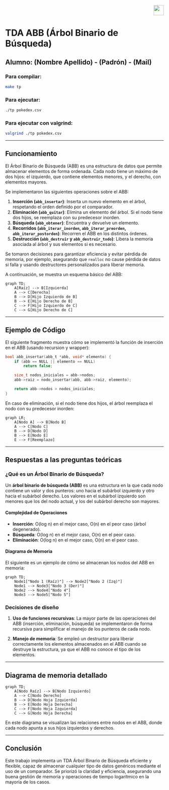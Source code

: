 <div align="right">
<img width="32px" src="img/algo2.svg">
</div>

# TDA ABB (Árbol Binario de Búsqueda)

## Alumno: (Nombre Apellido) - (Padrón) - (Mail)

### Para compilar:

```bash
make tp
```

### Para ejecutar:

```bash
./tp pokedex.csv
```

### Para ejecutar con valgrind:

```bash
valgrind ./tp pokedex.csv
```

---

## Funcionamiento

El Árbol Binario de Búsqueda (ABB) es una estructura de datos que permite almacenar elementos de forma ordenada. Cada nodo tiene un máximo de dos hijos: el izquierdo, que contiene elementos menores, y el derecho, con elementos mayores.

Se implementaron las siguientes operaciones sobre el ABB:

1. **Inserción (`abb_insertar`)**: Inserta un nuevo elemento en el árbol, respetando el orden definido por el comparador.
2. **Eliminación (`abb_quitar`)**: Elimina un elemento del árbol. Si el nodo tiene dos hijos, se reemplaza con su predecesor inorden.
3. **Búsqueda (`abb_obtener`)**: Encuentra y devuelve un elemento.
4. **Recorridos (`abb_iterar_inorden`, `abb_iterar_preorden`, `abb_iterar_postorden`)**: Recorren el ABB en los distintos órdenes.
5. **Destrucción (`abb_destruir` y `abb_destruir_todo`)**: Libera la memoria asociada al árbol y sus elementos si es necesario.

Se tomaron decisiones para garantizar eficiencia y evitar pérdida de memoria, por ejemplo, asegurando que `realloc` no cause pérdida de datos si falla y usando destructores personalizados para liberar memoria.

A continuación, se muestra un esquema básico del ABB:

```mermaid
graph TD;
    A[Raíz] --> B[Izquierda]
    A --> C[Derecha]
    B --> D[Hijo Izquierdo de B]
    B --> E[Hijo Derecho de B]
    C --> F[Hijo Izquierdo de C]
    C --> G[Hijo Derecho de C]
```

---

## Ejemplo de Código

El siguiente fragmento muestra cómo se implementó la función de inserción en el ABB (usando recursion y wrapper):

```c
bool abb_insertar(abb_t *abb, void* elemento) {
    if (abb == NULL || elemento == NULL)
        return false;

    size_t nodos_iniciales = abb->nodos;
    abb->raiz = nodo_insertar(abb, abb->raiz, elemento);

    return abb->nodos > nodos_iniciales;
}
```

En caso de eliminación, si el nodo tiene dos hijos, el árbol reemplaza el nodo con su predecesor inorden:

```mermaid
graph LR;
    A[Nodo A] --> B[Nodo B]
    A --> C[Nodo C]
    B --> D[Nodo D]
    B --> E[Nodo E]
    E --> F[Reemplazo]
```

---

## Respuestas a las preguntas teóricas

### ¿Qué es un Árbol Binario de Búsqueda?

Un **árbol binario de búsqueda (ABB)** es una estructura en la que cada nodo contiene un valor y dos punteros: uno hacia el subárbol izquierdo y otro hacia el subárbol derecho. Los valores en el subárbol izquierdo son menores que los del nodo actual, y los del subárbol derecho son mayores.

#### Complejidad de Operaciones

- **Inserción**: O(log n) en el mejor caso, O(n) en el peor caso (árbol degenerado).
- **Búsqueda**: O(log n) en el mejor caso, O(n) en el peor caso.
- **Eliminación**: O(log n) en el mejor caso, O(n) en el peor caso.

#### Diagrama de Memoria

El siguiente es un ejemplo de cómo se almacenan los nodos del ABB en memoria:

```mermaid
graph TD;
    Node1["Nodo 1 (Raíz)"] --> Node2["Nodo 2 (Izq)"]
    Node1 --> Node3["Nodo 3 (Der)"]
    Node2 --> Node4["Nodo 4"]
    Node3 --> Node5["Nodo 5"]
```

### Decisiones de diseño

1. **Uso de funciones recursivas**: La mayor parte de las operaciones del ABB (inserción, eliminación, búsqueda) se implementaron de forma recursiva para simplificar el manejo de los punteros de cada nodo.

2. **Manejo de memoria**: Se empleó un destructor para liberar correctamente los elementos almacenados en el ABB cuando se destruye la estructura, ya que el ABB no conoce el tipo de los elementos.

---

## Diagrama de memoria detallado

```mermaid
graph TD;
    A[Nodo Raíz] --> B[Nodo Izquierdo]
    A --> C[Nodo Derecho]
    B --> D[Nodo Hoja Izquierda]
    B --> E[Nodo Hoja Derecha]
    C --> F[Nodo Hoja Izquierda]
    C --> G[Nodo Hoja Derecha]
```

En este diagrama se visualizan las relaciones entre nodos en el ABB, donde cada nodo apunta a sus hijos izquierdos y derechos.

---

## Conclusión

Este trabajo implementa un TDA Árbol Binario de Búsqueda eficiente y flexible, capaz de almacenar cualquier tipo de datos genéricos mediante el uso de un comparador. Se priorizó la claridad y eficiencia, asegurando una buena gestión de memoria y operaciones de tiempo logarítmico en la mayoría de los casos.
